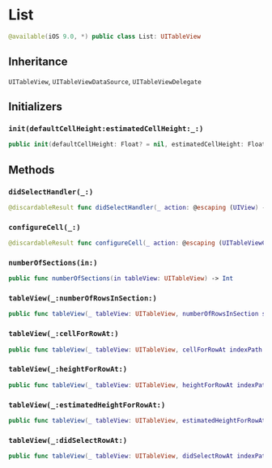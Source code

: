 # List

``` swift
@available(iOS 9.0, *) public class List: UITableView
```

## Inheritance

`UITableView`, `UITableViewDataSource`, `UITableViewDelegate`

## Initializers

### `init(defaultCellHeight:estimatedCellHeight:_:)`

``` swift
public init(defaultCellHeight: Float? = nil, estimatedCellHeight: Float? = nil, _ closure: () -> [UIView])
```

## Methods

### `didSelectHandler(_:)`

``` swift
@discardableResult func didSelectHandler(_ action: @escaping (UIView) -> Void) -> Self
```

### `configureCell(_:)`

``` swift
@discardableResult func configureCell(_ action: @escaping (UITableViewCell) -> Void) -> Self
```

### `numberOfSections(in:)`

``` swift
public func numberOfSections(in tableView: UITableView) -> Int
```

### `tableView(_:numberOfRowsInSection:)`

``` swift
public func tableView(_ tableView: UITableView, numberOfRowsInSection section: Int) -> Int
```

### `tableView(_:cellForRowAt:)`

``` swift
public func tableView(_ tableView: UITableView, cellForRowAt indexPath: IndexPath) -> UITableViewCell
```

### `tableView(_:heightForRowAt:)`

``` swift
public func tableView(_ tableView: UITableView, heightForRowAt indexPath: IndexPath) -> CGFloat
```

### `tableView(_:estimatedHeightForRowAt:)`

``` swift
public func tableView(_ tableView: UITableView, estimatedHeightForRowAt indexPath: IndexPath) -> CGFloat
```

### `tableView(_:didSelectRowAt:)`

``` swift
public func tableView(_ tableView: UITableView, didSelectRowAt indexPath: IndexPath)
```

